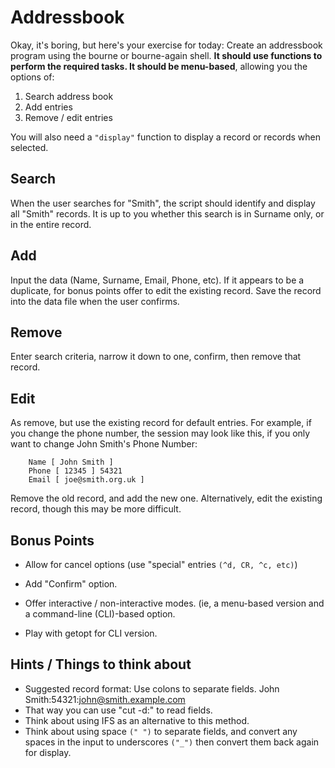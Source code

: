 # Addressbook

Okay, it's boring, but here's your exercise for today:
Create an addressbook program using the bourne or bourne-again shell.
**It should use functions to perform the required tasks. It should be menu-based**, allowing you the options of:

1. Search address book
2. Add entries
3. Remove / edit entries

You will also need a `"display"` function to display a record or records when selected.

## Search

When the user searches for "Smith", the script should identify and display all "Smith" records. It is up to you whether this search is in Surname only, or in the entire record.

## Add

Input the data (Name, Surname, Email, Phone, etc).
If it appears to be a duplicate, for bonus points offer to edit the existing record.
Save the record into the data file when the user confirms.

## Remove

Enter search criteria, narrow it down to one, confirm, then remove that record.

## Edit

As remove, but use the existing record for default entries.
For example, if you change the phone number, the session may look like this, if you only want to change John Smith's Phone Number:

```text
    Name [ John Smith ]
    Phone [ 12345 ] 54321
    Email [ joe@smith.org.uk ]
```

Remove the old record, and add the new one. Alternatively, edit the existing record, though this may be more difficult.

## Bonus Points

* Allow for cancel options (use "special" entries ```(^d, CR, ^c, etc)```)

* Add "Confirm" option.
* Offer interactive / non-interactive modes. (ie, a menu-based version and a command-line (CLI)-based option.
* Play with getopt for CLI version.
  
## Hints / Things to think about

* Suggested record format: Use colons to separate fields.
John Smith:54321:john@smith.example.com
* That way you can use "cut -d:" to read fields.
* Think about using IFS as an alternative to this method.
* Think about using space `(" ")` to separate fields, and convert any spaces in the input to underscores `("_")` then convert them back again for display.
